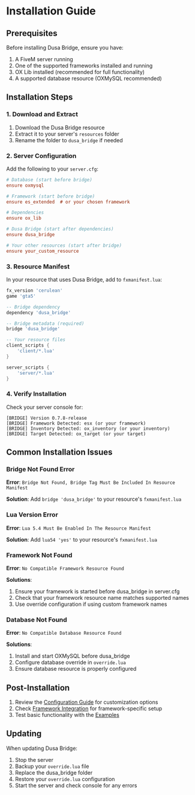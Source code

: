 # Installation Guide

## Prerequisites

Before installing Dusa Bridge, ensure you have:

1. A FiveM server running
2. One of the supported frameworks installed and running
3. OX Lib installed (recommended for full functionality)
4. A supported database resource (OXMySQL recommended)

## Installation Steps

### 1. Download and Extract

1. Download the Dusa Bridge resource
2. Extract it to your server's `resources` folder
3. Rename the folder to `dusa_bridge` if needed

### 2. Server Configuration

Add the following to your `server.cfg`:

```cfg
# Database (start before bridge)
ensure oxmysql

# Framework (start before bridge)
ensure es_extended  # or your chosen framework

# Dependencies
ensure ox_lib

# Dusa Bridge (start after dependencies)
ensure dusa_bridge

# Your other resources (start after bridge)
ensure your_custom_resource
```

### 3. Resource Manifest

In your resource that uses Dusa Bridge, add to `fxmanifest.lua`:

```lua
fx_version 'cerulean'
game 'gta5'

-- Bridge dependency
dependency 'dusa_bridge'

-- Bridge metadata (required)
bridge 'dusa_bridge'

-- Your resource files
client_scripts {
    'client/*.lua'
}

server_scripts {
    'server/*.lua'
}
```

### 4. Verify Installation

Check your server console for:

```
[BRIDGE] Version 0.7.8-release
[BRIDGE] Framework Detected: esx (or your framework)
[BRIDGE] Inventory Detected: ox_inventory (or your inventory)
[BRIDGE] Target Detected: ox_target (or your target)
```

## Common Installation Issues

### Bridge Not Found Error

**Error**: `Bridge Not Found, Bridge Tag Must Be Included In Resource Manifest`

**Solution**: Add `bridge 'dusa_bridge'` to your resource's `fxmanifest.lua`

### Lua Version Error

**Error**: `Lua 5.4 Must Be Enabled In The Resource Manifest`

**Solution**: Add `lua54 'yes'` to your resource's `fxmanifest.lua`

### Framework Not Found

**Error**: `No Compatible Framework Resource Found`

**Solutions**:
1. Ensure your framework is started before dusa_bridge in server.cfg
2. Check that your framework resource name matches supported names
3. Use override configuration if using custom framework names

### Database Not Found

**Error**: `No Compatible Database Resource Found`

**Solutions**:
1. Install and start OXMySQL before dusa_bridge
2. Configure database override in `override.lua`
3. Ensure database resource is properly configured

## Post-Installation

1. Review the [Configuration Guide](configuration.md) for customization options
2. Check [Framework Integration](framework-integration.md) for framework-specific setup
3. Test basic functionality with the [Examples](examples.md)

## Updating

When updating Dusa Bridge:

1. Stop the server
2. Backup your `override.lua` file
3. Replace the dusa_bridge folder
4. Restore your `override.lua` configuration
5. Start the server and check console for any errors